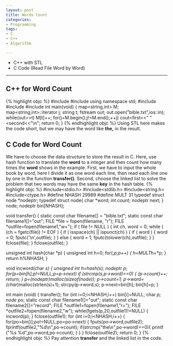 ```yaml
---
layout: post
title: Words Count 
categories:
- Programming
tags:
- C
- C++
- Algorithm

---
```

* C++ with STL
* C Code (Read File Word by Word)

---

## C++ for Word Count
{% highlight objc %}
#include<iostream>
#include<fstream>
using namespace std;
#include<string>
#include<set>
#include<map>
int main(void)
{
  map<string,int> M;
  map<string,int>::iterator j;
  string t;
  fstream out;
  out.open("bible.txt",ios::in);
  while(out>>t)
    M[t]++;
  for(j=M.begin();j!=M.end();++j)
    cout<<j->first<<" "<<j->second<<"\n";
  return 0;
}
{% endhighlight objc %}
Using STL here makes the code short, but we may have the word like **the,** in the result.

## C Code for Word Count
We have to choose the data structure to store the result in C. Here, use hash function to translate the **word** to a integer and then count how many times the **word** shows in the example. First, we have to input the whole book by word, here I divide it as one word each line, then read each line one by one in the function **transfer()**. Second, choose the linked list to solve the problem that two words may have the same **key** in the hash table.
{% highlight objc %}
#include<stdio.h>
#include<stdlib.h>
#include<string.h>
#include<ctype.h>
#define NHASH 29989
#define MULT 31
typedef struct node *nodeptr;
typedef struct node{
  char *word;
  int count;
  nodeptr next;
} node;
nodeptr bin[NHASH];

void transfer()
{
  static const char filename[] = "bible.txt";
  static const char filename1[]="out";
  FILE *file = fopen(filename, "r");
  FILE *outfile=fopen(filename1,"w+");
  if ( file != NULL )
    {
      int ch, word = 0;
      while ( (ch = fgetc(file)) != EOF )
      {
         if ( isspace(ch) || ispunct(ch) )
         {
            if ( word )
            {
               word = 0;
	       fputc('\n',outfile);
	    }
         }
         else
         {
            word = 1;
	    fputc(tolower(ch),outfile);
	 }
      }
      fclose(file);
   }
   fclose(outfile);
}

unsigned int hash(char *p)
{
  unsigned int h=0;
  for(;*p;p++)
    {
    h=MULT*h+*p;
    }
  return h%NHASH;
}

void incword(char *s)
{
  unsigned int  h=hash(s);
  nodeptr p;
  for(p=bin[h];p!=NULL;p=p->next)
    if (strcmp(s,p->word)==0)
      {
      (p->count)++;
      return;
      }
  p=(nodeptr)malloc(sizeof(node));
  p->count=1;
  p->word=(char*)malloc(strlen(s)+1);
  strcpy(p->word,s);
  p->next=bin[h];
  bin[h]=p;
}


int main (void)
{
  transfer(); 
  for (int i=0;i<NHASH;i++)
    bin[i]=NULL;
  char *p;
  node* po;
  static const char filename1[]="out";
  static const char filename2[]="record";
  FILE *outfile1=fopen(filename1,"r+");
  FILE *outfile2=fopen(filename2,"w");
  while(fgets(p,20,outfile1)!=NULL)
    {
      incword(p);
    }
  fclose(outfile1);
  for (int i=0;i<NHASH;i++)
   {
    for(po=bin[i];po!=NULL;po=po->next)
      {
	fputs(po->word,outfile2);
	fprintf(outfile2,"%d\n",po->count);
	if(strcmp("the\n",po->word)==0){
  	printf ("%s %d",po->word,po->count);
	}
      }
      }
  fclose(outfile2);
  return 0; 
}
{% endhighlight objc %}
Pay attention **transfer** and the linked list in the code.

